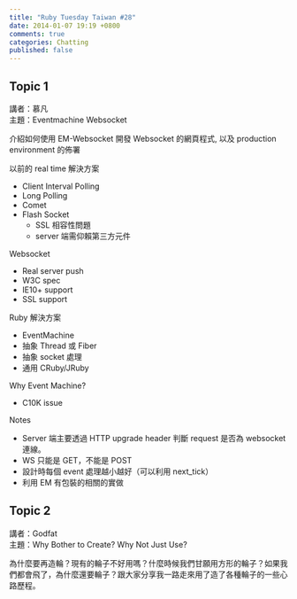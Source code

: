 ```yaml
---
title: "Ruby Tuesday Taiwan #28"
date: 2014-01-07 19:19 +0800
comments: true
categories: Chatting
published: false
---
```


## Topic 1

講者：慕凡  
主題：Eventmachine Websocket

介紹如何使用 EM-Websocket 開發 Websocket 的網頁程式, 以及 production environment 的佈署

以前的 real time 解決方案

*   Client Interval Polling
*   Long Polling
*   Comet
*   Flash Socket
    *   SSL 相容性問題
    *   server 端需仰賴第三方元件

Websocket

*   Real server push
*   W3C spec
*   IE10+ support
*   SSL support

Ruby 解決方案

*   EventMachine
*   抽象 Thread 或 Fiber
*   抽象 socket 處理
*   通用 CRuby/JRuby

Why Event Machine?

*   C10K issue

Notes

*   Server 端主要透過 HTTP upgrade header 判斷 request 是否為 websocket 連線。
*   WS 只能是 GET，不能是 POST
*   設計時每個 event 處理越小越好（可以利用 next_tick）
*   利用 EM 有包裝的相關的實做

## Topic 2

講者：Godfat  
主題：Why Bother to Create? Why Not Just Use?

為什麼要再造輪？現有的輪子不好用嗎？什麼時候我們甘願用方形的輪子？如果我們都會飛了，為什麼還要輪子？跟大家分享我一路走來用了造了各種輪子的一些心路歷程。













